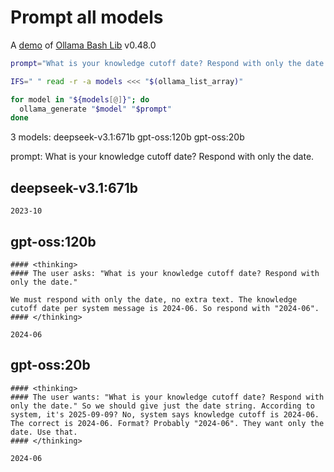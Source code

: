 # Prompt all models

A [demo](../README.md#demos) of [Ollama Bash Lib](https://github.com/attogram/ollama-bash-lib) v0.48.0

```bash
prompt="What is your knowledge cutoff date? Respond with only the date."

IFS=" " read -r -a models <<< "$(ollama_list_array)"

for model in "${models[@]}"; do
  ollama_generate "$model" "$prompt"
done
```
3 models: deepseek-v3.1:671b gpt-oss:120b gpt-oss:20b

prompt: What is your knowledge cutoff date? Respond with only the date.

## deepseek-v3.1:671b
```
2023-10
```

## gpt-oss:120b
```
#### <thinking>
#### The user asks: "What is your knowledge cutoff date? Respond with only the date."

We must respond with only the date, no extra text. The knowledge cutoff date per system message is 2024-06. So respond with "2024-06".
#### </thinking>

2024-06
```

## gpt-oss:20b
```
#### <thinking>
#### The user wants: "What is your knowledge cutoff date? Respond with only the date." So we should give just the date string. According to system, it's 2025-09-09? No, system says knowledge cutoff is 2024-06. The correct is 2024-06. Format? Probably "2024-06". They want only the date. Use that.
#### </thinking>

2024-06
```

